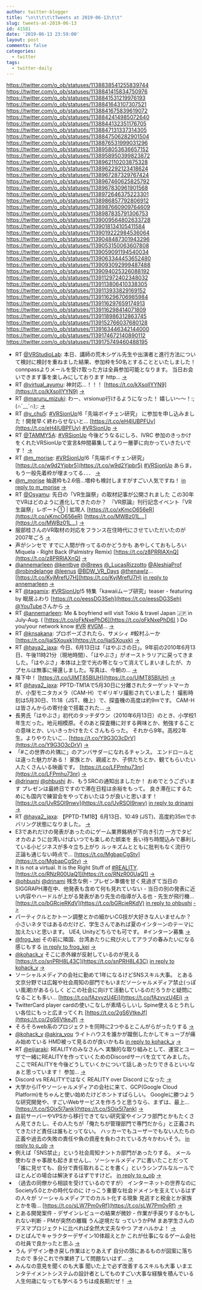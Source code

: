 ```yaml
---
author: twitter-blogger
title: "\n\t\t\t\tTweets at 2019-06-13\t\t"
slug: tweets-at-2019-06-13
id: 41581
date: '2019-06-13 23:59:00'
layout: post
comments: false
categories:
  - twitter
tags:
  - twitter-daily
---
```


https://twitter.com/o_ob/statuses/1138838541255839744 https://twitter.com/o_ob/statuses/1138841415834750976 https://twitter.com/o_ob/statuses/1138841531219976193 https://twitter.com/o_ob/statuses/1138841643107307521 https://twitter.com/o_ob/statuses/1138841675839619072 https://twitter.com/o_ob/statuses/1138842414985072640 https://twitter.com/o_ob/statuses/1138844132351176705 https://twitter.com/o_ob/statuses/1138847131337314305 https://twitter.com/o_ob/statuses/1138847506282901504 https://twitter.com/o_ob/statuses/1138876531999031296 https://twitter.com/o_ob/statuses/1138958053636657152 https://twitter.com/o_ob/statuses/1138958950399823872 https://twitter.com/o_ob/statuses/1138962110203875328 https://twitter.com/o_ob/statuses/1138962292123418624 https://twitter.com/o_ob/statuses/1138967287329767424 https://twitter.com/o_ob/statuses/1138967460625825792 https://twitter.com/o_ob/statuses/1138967830961901568 https://twitter.com/o_ob/statuses/1138972646375223301 https://twitter.com/o_ob/statuses/1138986857792806912 https://twitter.com/o_ob/statuses/1138987660909764609 https://twitter.com/o_ob/statuses/1138987835791306753 https://twitter.com/o_ob/statuses/1139009564802633728 https://twitter.com/o_ob/statuses/1139018134105411584 https://twitter.com/o_ob/statuses/1139019222984536064 https://twitter.com/o_ob/statuses/1139048487301943296 https://twitter.com/o_ob/statuses/1139053150063607808 https://twitter.com/o_ob/statuses/1139059091194540034 https://twitter.com/o_ob/statuses/1139063344453652480 https://twitter.com/o_ob/statuses/1139093092999487488 https://twitter.com/o_ob/statuses/1139094025326088192 https://twitter.com/o_ob/statuses/1139112972402348032 https://twitter.com/o_ob/statuses/1139113806410338305 https://twitter.com/o_ob/statuses/1139113933829169152 https://twitter.com/o_ob/statuses/1139116296706985984 https://twitter.com/o_ob/statuses/1139116297659174913 https://twitter.com/o_ob/statuses/1139116298414071809 https://twitter.com/o_ob/statuses/1139118986312863745 https://twitter.com/o_ob/statuses/1139152766037680128 https://twitter.com/o_ob/statuses/1139163446342144000 https://twitter.com/o_ob/statuses/1139174672140890112 https://twitter.com/o_ob/statuses/1139175749460488195  

*   RT [@VRStudioLab](https://twitter.com/VRStudioLab): 本日、講師の荒木シゲル先生や出演者と進行方法について検討に検討を重ねました結果、参加枠を50名とすることといたしました！ connpassよりメールを受け取った方は全員参加可能となります。 当日お会いできます事を楽しみにしております http… [->](https://twitter.com/o_ob/statuses/1138838541255839744)
*   RT [@virtual_ayumu](https://twitter.com/virtual_ayumu): 神対応…！！！ [https://t.co/kXsolIYYN9](https://t.co/kXsolIYYN9) [->](https://twitter.com/o_ob/statuses/1138841415834750976)
*   RT [@maruru_mizuki](https://twitter.com/maruru_mizuki): わー、vrsionup行けるようになった！ 嬉しい〜〜！:;(∩´﹏`∩);: [->](https://twitter.com/o_ob/statuses/1138841531219976193)
*   RT [@y_chu5](https://twitter.com/y_chu5): [#VRSionUp](https://twitter.com/search?q=%23VRSionUp&src=hash)!6「先端ボイチェン研究」 に参加を申し込みました！開発早く終わらせないと… [https://t.co/eH4lUBPFUv](https://t.co/eH4lUBPFUv) [#VRSionUp](https://twitter.com/search?q=%23VRSionUp&src=hash) [->](https://twitter.com/o_ob/statuses/1138841643107307521)
*   RT [@TAMMY5A](https://twitter.com/TAMMY5A): [#VRSionUp](https://twitter.com/search?q=%23VRSionUp&src=hash) 今後どうなるにしろ、IVRC 参加のきっかけをくれたVRSionUpで宣言&仲間募集してより一層夢に向かっていきたいです！ [->](https://twitter.com/o_ob/statuses/1138841675839619072)
*   RT [@m_morise](https://twitter.com/m_morise): [#VRSionUp](https://twitter.com/search?q=%23VRSionUp&src=hash)!6「先端ボイチェン研究」 [https://t.co/w9d2Yjpbr5](https://t.co/w9d2Yjpbr5) [#VRSionUp](https://twitter.com/search?q=%23VRSionUp&src=hash) あらま，もう一般先着枠が埋まってる．．． [->](https://twitter.com/o_ob/statuses/1138842414985072640)
*   [@m_morise](https://twitter.com/m_morise) 抽選枠も2.6倍...増枠も検討しますがすごい人気ですね！ [in reply to m_morise](https://twitter.com/m_morise/statuses/1135699531687813120) [->](https://twitter.com/o_ob/statuses/1138844132351176705)
*   RT [@Osyamu](https://twitter.com/Osyamu): 先日の「VR生誕祭」の取材記事が公開されました この30年でVRはどのように進化してきたのか？　『VR原論』刊行記念イベント「VR生誕祭」レポート① | 拡現人 [https://t.co/xKmcO656eR](https://t.co/xKmcO656eR) [https://t.co/MWBz01L…](https://t.co/MWBz01L…) [->](https://twitter.com/o_ob/statuses/1138847131337314305)
*   服部桂さんのVR取材の対応をフランス在住時代にさせていただいたのが2007年ごろ [->](https://twitter.com/o_ob/statuses/1138847506282901504)
*   声がシンセで すでに人間が作ってるのかどうかも あやしくておもしろい Miquela - Right Back (Palmistry Remix) [https://t.co/z8PRRlAXnQ](https://t.co/z8PRRlAXnQ) [->](https://twitter.com/o_ob/statuses/1138876531999031296)
*   [@annemarleen](https://twitter.com/annemarleen) [@kentbye](https://twitter.com/kentbye) [@iBrews](https://twitter.com/iBrews) [@_LucasRizzotto](https://twitter.com/_LucasRizzotto) [@AleshiaProf](https://twitter.com/AleshiaProf) [@robindelange](https://twitter.com/robindelange) [@leenus](https://twitter.com/leenus) [@BDW_VR_Days](https://twitter.com/BDW_VR_Days) [@thenawlz](https://twitter.com/thenawlz)… [https://t.co/KyjMrefU7H](https://t.co/KyjMrefU7H) [in reply to annemarleen](https://twitter.com/annemarleen/statuses/1138548785242677250) [->](https://twitter.com/o_ob/statuses/1138958053636657152)
*   RT [@tagamix](https://twitter.com/tagamix): [#VRSionUp](https://twitter.com/search?q=%23VRSionUp&src=hash)!5 特集「kawaiiムーブ研究」teaser - featuring by 眠居ふわり [https://t.co/eessDG3Seh](https://t.co/eessDG3Seh) [@YouTube](https://twitter.com/YouTube)さんから [->](https://twitter.com/o_ob/statuses/1138958950399823872)
*   RT [@annemarleen](https://twitter.com/annemarleen): Me & boyfriend will visit Tokio & travel Japan 🇯🇵 in July-Aug. ( [https://t.co/oFkNxePhD6](https://t.co/oFkNxePhD6) ) Do you/your network know [#VR](https://twitter.com/search?q=%23VR&src=hash) [#VGM](https://twitter.com/search?q=%23VGM&src=hash)… [->](https://twitter.com/o_ob/statuses/1138962110203875328)
*   RT [@knsakana](https://twitter.com/knsakana): プロポーズされたら、サメシィ #鮫村ふーか [https://t.co/IjaiSXouxk](https://t.co/IjaiSXouxk) [->](https://twitter.com/o_ob/statuses/1138962292123418624)
*   RT [@haya2_jaxa](https://twitter.com/haya2_jaxa): 今日、6月13日は「はやぶさの日」。9年前の2010年6月13日、午後11時21分（現地時間）、「はやぶさ」がオーストラリアに戻ってきました。「はやぶさ」本体は上空で光の帯となって消えてしまいましたが、カプセルは無事に帰還しました。写真は、今朝の… [->](https://twitter.com/o_ob/statuses/1138967287329767424)
*   降下中！ [https://t.co/UlMT85BlUH](https://t.co/UlMT85BlUH) [->](https://twitter.com/o_ob/statuses/1138967460625825792)
*   RT [@haya2_jaxa](https://twitter.com/haya2_jaxa): PPTD-TM1Aで5月30日に分離されたターゲットマーカが、小型モニタカメラ（CAM-H）でギリギリ撮影されていました！ 撮影時刻は5月30日、11:18（JST、機上）で、探査機の高度は約9mです。 CAM-Hは皆さんからの寄付金で搭載された… [->](https://twitter.com/o_ob/statuses/1138967830961901568)
*   長男氏「はやぶさ」初代のタッチダウン（2010年6月13日）のとき、小学校1年生だった。地元相模原。そのあと探査機に対する興味とか、勉強することの意味とか、いいきっかけをたくさんもらった。 それから9年。高校2年生。よりやりたいこ… [https://t.co/Y9G3O3cDrV](https://t.co/Y9G3O3cDrV) [->](https://twitter.com/o_ob/statuses/1138972646375223301)
*   「#この世界の片隅に」のアンバサダーになれるチャンス。 エンドロールとは違った魅力がある！ 家族とか、親戚とか、子供たちとか、観てもらいたい人たくさんいる映画です。 [https://t.co/LFPmhu73nr](https://t.co/LFPmhu73nr) [->](https://twitter.com/o_ob/statuses/1138986857792806912)
*   [@drinami](https://twitter.com/drinami) [@ohbushi](https://twitter.com/ohbushi) お、もうSRCの通知出ましたか！ おめでとうございます プレゼンは最終日ですので滞在日程は余裕をもって。 良き滞在にするためにも国内で練習会をやっておいたほうが良いと思います！ [https://t.co/UvRSOI9nwv](https://t.co/UvRSOI9nwv) [in reply to drinami](https://twitter.com/drinami/statuses/1138986606822453249) [->](https://twitter.com/o_ob/statuses/1138987660909764609)
*   RT [@haya2_jaxa](https://twitter.com/haya2_jaxa): 【PPTD-TM1B】6月13日、10:49 (JST)、高度約35mでホバリング状態になりました。 [->](https://twitter.com/o_ob/statuses/1138987835791306753)
*   E3であれだけの発表があったのにゲーム業界銘柄が下向き引力 一方でタピオカのように台湾いけばいつでも楽しめた娯楽を 長い待ち時間込みで暴利している小ビジネスが多々立ち上がり ルッキズムとともに批判もなく流行り 正論も通じない時点で… [https://t.co/MgbapCgStv](https://t.co/MgbapCgStv) [->](https://twitter.com/o_ob/statuses/1139009564802633728)
*   It is not a virtual. It is the Right Stuff of [#REALITY](https://twitter.com/search?q=%23REALITY&src=hash). [https://t.co/RNzR00UaQ1](https://t.co/RNzR00UaQ1) [->](https://twitter.com/o_ob/statuses/1139018134105411584)
*   [@ohbushi](https://twitter.com/ohbushi) [@drinami](https://twitter.com/drinami) 残念な例 - プレゼン準備を甘く見過ぎて当日のSIGGRAPH滞在中、他発表も含めて何も見れていない - 当日の別の発表に近い内容やハードルが上がる発表があり先生の指導が入る也 - 先生が飛行機… [https://t.co/bGRcjeRKdV](https://t.co/bGRcjeRKdV) [in reply to ohbushi](https://twitter.com/ohbushi/statuses/1139014187760345088) [->](https://twitter.com/o_ob/statuses/1139019222984536064)
*   パーティクルとかトーン調整とかの細かいCG技が大好きな人いませんか？ 小さいネタではあるのだけど、学生さんであれば夏のインターンのテーマに加えたいと思います。 UE4, Unityどちらでも可です。 #インターン募集 [->](https://twitter.com/o_ob/statuses/1139048487301943296)
*   [@frog_kei](https://twitter.com/frog_kei) その前に隣国、台湾あたりに飛び火してアラブの春みたいになる感じもする [in reply to frog_kei](https://twitter.com/frog_kei/statuses/1139039669725814784) [->](https://twitter.com/o_ob/statuses/1139053150063607808)
*   [@kohack_v](https://twitter.com/kohack_v) そこに赤外線が反射しているのが見える [https://t.co/snPRH8L43C](https://t.co/snPRH8L43C) [in reply to kohack_v](https://twitter.com/kohack_v/statuses/1138983978482905089) [->](https://twitter.com/o_ob/statuses/1139059091194540034)
*   ソーシャルメディアの会社に勤めて1年になるけどSNSスキル大事。 とある文京分野では広報や社会周知の部門でもいまだソーシャルメディア禁止(っぽい風潮)があるらしく どこの社会に向けて活動しているのだろうかと疑問になることも多い… [https://t.co/fAzvvzU4Ei](https://t.co/fAzvvzU4Ei) [->](https://twitter.com/o_ob/statuses/1139063344453652480)
*   TwitterCard player cardの使いこなしが素晴らしいし Spine使えるとうれしい各位にもっと広まってくれ [https://t.co/2gS6VtkeJf](https://t.co/2gS6VtkeJf) [->](https://twitter.com/o_ob/statuses/1139093092999487488)
*   そろそろweb系のプロジェクトを同時に2つやるとこんがらがったりする [->](https://twitter.com/o_ob/statuses/1139094025326088192)
*   [@kohack_v](https://twitter.com/kohack_v) [@akira_you](https://twitter.com/akira_you) ライトハウスを誰かが蹴倒したかしてキューブが痛み始めている HMD被って見るのが良いかもね [in reply to kohack_v](https://twitter.com/kohack_v/statuses/1139108756887703553) [->](https://twitter.com/o_ob/statuses/1139112972402348032)
*   RT [@eijiaraki](https://twitter.com/eijiaraki): REALITYのみなさんへ 実験的な取り組みとして、運営とユーザで一緒にREALITYを作っていくためのDiscordサーバを立ててみました。 ここでREALITYを今後どうしていくかについて話しあったりできるといいなぁと思っています！ 参加… [->](https://twitter.com/o_ob/statuses/1139113806410338305)
*   Discord vs REALITYではなく REALITY over Discord になった [->](https://twitter.com/o_ob/statuses/1139113933829169152)
*   大学からITやソーシャルメディアの会社に来て、GCP(Google Cloud Platform)をちゃんと使い始めたけどホントすばらしい。 Googleに勝つような研究開発や、すごいWebサービスを作ろうと思うなら、まずは、最上… [https://t.co/SOix5l7ank](https://t.co/SOix5l7ank) [->](https://twitter.com/o_ob/statuses/1139116296706985984)
*   自前サーバーやVPSから移行できてない研究室やインフラ部門とかもたくさん見てきたし、その人たちが「俺たちが管理部門で専門だから」と正義されてきたけど責任は誰もとってない。 ハッカーでもユーザーでもない人たちの正義や過去の失敗の責任や負の資産を負わされている方々かわいそう。 [in reply to o_ob](https://twitter.com/o_ob/statuses/1139116296706985984) [->](https://twitter.com/o_ob/statuses/1139116297659174913)
*   例えば「SNS禁止」という社会周知ナントカ部門があったりする。 メール使わなきゃ事故も起きませんし、ソーシャルメディアに書いたことだって「誰に見せても、自分で責任取れることを書く」というシンプルなルールでほとんどの場合は解決するはずですけど。 [in reply to o_ob](https://twitter.com/o_ob/statuses/1139116297659174913) [->](https://twitter.com/o_ob/statuses/1139116298414071809)
*   （過去の同僚から相談を受けているのですが） インターネットの世界なのに Society5.0とかの時代なのに けっこう重要な社会ドメインを支えているはずの人々が ソーシャルメディアでのカルト化する現象 見逃すと税金とか家族とかを吸… [https://t.co/sLW7Pm0vRf](https://t.co/sLW7Pm0vRf) [->](https://twitter.com/o_ob/statuses/1139118986312863745)
*   とある開発案件 - デザインレビューの結果が微妙 - 作業が手戻りするかもしれない判断 - PMが突然の離職 うん逆境だな っていうかPM まあ学生さんのデスマプロジェクトに比べれば全然大丈夫なやつ アオハルかよ！ [->](https://twitter.com/o_ob/statuses/1139152766037680128)
*   ひとばんでキャラクターデザイン10体超えとか これが仕事になるゲーム会社の社員で良かったと思ふ [->](https://twitter.com/o_ob/statuses/1139163446342144000)
*   うん デザイン巻き戻し作業はとりあえず 自分の頭にあるものが図案に落ちたので 多分これで作業終了して問題ないはず... [->](https://twitter.com/o_ob/statuses/1139174672140890112)
*   みんなの意見を聞くのも大事 聞いた上で必ず改善するスキルも大事 いまエンタテイメントシステムの設計者としてものすごい大事な経験を積んでいる 人生何歳になっても学べるうちは成長期だぜ！ [->](https://twitter.com/o_ob/statuses/1139175749460488195)